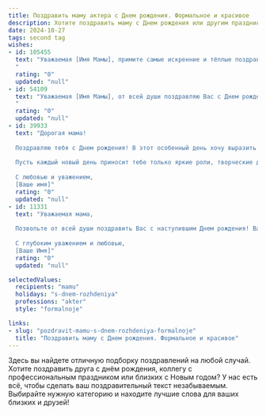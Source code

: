 ```yaml
---
title: Поздравить маму актера c Днем рождения. Формальное и красивое
description: Хотите поздравить маму c Днем рождения или другим праздником? Наш ИИ создаст незабываемое поздравление, а вы обязательно выделитесь среди других.  
date: 2024-10-27
tags: second tag
wishes:
- id: 105455
  text: "Уважаемая [Имя Мамы], примите самые искренние и тёплые поздравления с Днём рождения!  Ваш талант, артистизм и преданность профессии актёра всегда восхищали и вдохновляли. Желаем Вам крепкого здоровья, неиссякаемой энергии, новых творческих свершений и неизменного зрительского признания! Пусть каждый день Вашей жизни будет полон радости, любви и счастья!
  "
  rating: "0"
  updated: "null"
- id: 54109
  text: "Уважаемая [Имя Мамы], от всей души поздравляю Вас с Днем рождения! Желаю Вам ярких ролей, громких оваций и неизменного творческого вдохновения. Пусть каждый ваш выход на сцену будет триумфальным, а жизнь полна радости и любви!
  "
  rating: "0"
  updated: "null"
- id: 39933
  text: "Дорогая мама!
  
  Поздравляю тебя с Днем рождения! В этот особенный день хочу выразить тебе свое бесконечное восхищение и благодарность. Ты — истинный мастер своего дела, талантливый актер, который дарит радость и вдохновение многим. Твоя преданность искусству и энергия на сцене не перестают восхищать.
  
  Пусть каждый новый день приносит тебе только яркие роли, творческие достижения и счастье, а в жизни царит гармония и любовь. Желаю здоровья, удачи и неиссякаемого вдохновения на каждом шагу твоего удивительного пути.
  
  С любовью и уважением,
  [Ваше имя]"
  rating: "0"
  updated: "null"
- id: 11331
  text: "Уважаемая мама,
  
  Позвольте от всей души поздравить Вас с наступившим Днем рождения! Ваша творческая энергия и профессионализм, как актера, вдохновляют и восхищают. Пусть этот день принесет Вам радость и счастье, а впредь к Вам всегда приходят удача и успех. С благодарностью за Вашу поддержку и любовь. Желаю Вам крепкого здоровья, счастья и новых творческих высот.
  
  С глубоким уважением и любовью,
  [Ваше Имя]"
  rating: "0"
  updated: "null"

selectedValues:
  recipients: "mamu"
  holidays: "s-dnem-rozhdeniya"
  professions: "akter"
  style: "formalnoje"

links:
- slug: "pozdravit-mamu-s-dnem-rozhdeniya-formalnoje"
  title: "Поздравить маму c Днем рождения. Формальное и красивое"
---
```


Здесь вы найдете отличную подборку поздравлений на любой случай.
Хотите поздравить друга с днём рождения, коллегу с профессиональным праздником или близких с Новым годом? У нас есть всё, чтобы сделать ваш поздравительный текст незабываемым. Выбирайте нужную категорию и находите лучшие слова для ваших близких и друзей!
